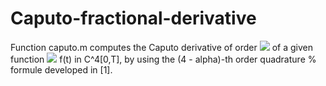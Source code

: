 # Caputo-fractional-derivative

Function caputo.m computes the Caputo derivative of order <img src="https://render.githubusercontent.com/render/math?math=0<\alpha<1"> of a given function <img src="https://render.githubusercontent.com/render/math?math=f\inC^4[0,T]"> f(t) in C^4[0,T], by using the (4 - alpha)-th order quadrature  % formule developed in [1].

